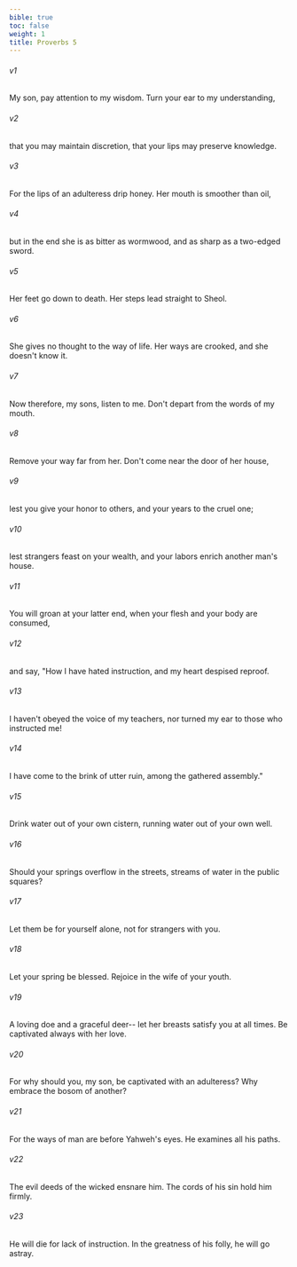 ```yaml
---
bible: true
toc: false
weight: 1
title: Proverbs 5
---
```




###### v1 
My son, pay attention to my wisdom. Turn your ear to my understanding, 

###### v2 
that you may maintain discretion, that your lips may preserve knowledge. 

###### v3 
For the lips of an adulteress drip honey. Her mouth is smoother than oil, 

###### v4 
but in the end she is as bitter as wormwood, and as sharp as a two-edged sword. 

###### v5 
Her feet go down to death. Her steps lead straight to Sheol. 

###### v6 
She gives no thought to the way of life. Her ways are crooked, and she doesn't know it. 

###### v7 
Now therefore, my sons, listen to me. Don't depart from the words of my mouth. 

###### v8 
Remove your way far from her. Don't come near the door of her house, 

###### v9 
lest you give your honor to others, and your years to the cruel one; 

###### v10 
lest strangers feast on your wealth, and your labors enrich another man's house. 

###### v11 
You will groan at your latter end, when your flesh and your body are consumed, 

###### v12 
and say, "How I have hated instruction, and my heart despised reproof. 

###### v13 
I haven't obeyed the voice of my teachers, nor turned my ear to those who instructed me! 

###### v14 
I have come to the brink of utter ruin, among the gathered assembly." 

###### v15 
Drink water out of your own cistern, running water out of your own well. 

###### v16 
Should your springs overflow in the streets, streams of water in the public squares? 

###### v17 
Let them be for yourself alone, not for strangers with you. 

###### v18 
Let your spring be blessed. Rejoice in the wife of your youth. 

###### v19 
A loving doe and a graceful deer-- let her breasts satisfy you at all times. Be captivated always with her love. 

###### v20 
For why should you, my son, be captivated with an adulteress? Why embrace the bosom of another? 

###### v21 
For the ways of man are before Yahweh's eyes. He examines all his paths. 

###### v22 
The evil deeds of the wicked ensnare him. The cords of his sin hold him firmly. 

###### v23 
He will die for lack of instruction. In the greatness of his folly, he will go astray.
